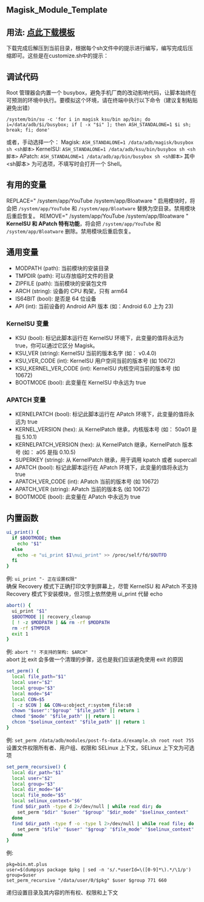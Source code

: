 ## Magisk_Module_Template

## 用法: [点此下载模板](https://github.com/Webpage-gh/MMT-Magisk_Module_Template/archive/refs/heads/main.zip)
下载完成后解压到当前目录，根据每个sh文件中的提示进行编写，编写完成后压缩即可。这些是在customize.sh中的提示：

## 调试代码
Root 管理器会内置一个 busybox，避免手机厂商的改动影响代码，让脚本始终在可预测的环境中执行。要模拟这个环境，请在终端中执行以下命令（建议复制粘贴避免出错）
```POSIX sh
/system/bin/su -c 'for i in magisk ksu/bin ap/bin; do i=/data/adb/$i/busybox; if [ -x "$i" ]; then ASH_STANDALONE=1 $i sh; break; fi; done'
```
或者，手动选择一个：
Magisk: `ASH_STANDALONE=1 /data/adb/magisk/busybox sh <sh脚本>`
KernelSU: `ASH_STANDALONE=1 /data/adb/ksu/bin/busybox sh <sh脚本>`
APatch: `ASH_STANDALONE=1 /data/adb/ap/bin/busybox sh <sh脚本>`
其中 <sh脚本> 为可选项，不填写时会打开一个 Shell。

## 有用的变量
REPLACE="
/system/app/YouTube
/system/app/Bloatware
"
启用模块时，将会把 `/system/app/YouTube` 和 `/system/app/Bloatware` 替换为空目录。禁用模块后重启恢复。
REMOVE="
/system/app/YouTube
/system/app/Bloatware
"
**KernelSU 和 APatch 特有功能**，将会把 `/system/app/YouTube` 和 `/system/app/Bloatware` 删除。禁用模块后重启恢复。

## 通用变量
- MODPATH (path): 当前模块的安装目录
- TMPDIR (path): 可以存放临时文件的目录
- ZIPFILE (path): 当前模块的安装包文件
- ARCH (string): 设备的 CPU 构架，只有 arm64
- IS64BIT (bool): 是否是 64 位设备
- API (int): 当前设备的 Android API 版本 (如：Android 6.0 上为 23)

### KernelSU 变量
- KSU (bool): 标记此脚本运行在 KernelSU 环境下，此变量的值将永远为 true，你可以通过它区分 Magisk。
- KSU_VER (string): KernelSU 当前的版本名字 (如： v0.4.0)
- KSU_VER_CODE (int): KernelSU 用户空间当前的版本号 (如 10672)
- KSU_KERNEL_VER_CODE (int): KernelSU 内核空间当前的版本号 (如 10672)
- BOOTMODE (bool): 此变量在 KernelSU 中永远为 true

### APATCH 变量
- KERNELPATCH (bool): 标记此脚本运行在 APatch 环境下，此变量的值将永远为 true
- KERNEL_VERSION (hex): 从 KernelPatch 继承，内核版本号 (如： 50a01 是指 5.10.1)
- KERNELPATCH_VERSION (hex): 从 KernelPatch 继承，KernelPatch 版本号 (如： a05 是指 0.10.5)
- SUPERKEY (string): 从 KernelPatch 继承，用于调用 kpatch 或者 supercall
- APATCH (bool): 标记此脚本运行在 APatch 环境下，此变量的值将永远为 true
- APATCH_VER_CODE (int): APatch 当前的版本号 (如 10672)
- APATCH_VER (string): APatch 当前的版本名 (如 10672)
- BOOTMODE (bool): 此变量在 APatch 中永远为 true

## 内置函数
```sh
ui_print() {
  if $BOOTMODE; then
    echo "$1"
  else
    echo -e "ui_print $1\nui_print" >> /proc/self/fd/$OUTFD
  fi
}
```
例: `ui_print "- 正在设置权限"`  
确保 Recovery 模式下正确打印文字到屏幕上，尽管 KernelSU 和 APatch 不支持 Recovery 模式下安装模块，但习惯上依然使用 ui_print 代替 echo

```sh
abort() {
  ui_print "$1"
  $BOOTMODE || recovery_cleanup
  [ ! -z $MODPATH ] && rm -rf $MODPATH
  rm -rf $TMPDIR
  exit 1
}
```
例: `abort "! 不支持的架构: $ARCH"`  
abort 比 exit 会多做一个清理的步骤，这也是我们应该避免使用 exit 的原因

```sh
set_perm() {
  local file_path="$1"
  local user="$2"
  local group="$3"
  local mode="$4"
  local CON=$5
  [ -z $CON ] && CON=u:object_r:system_file:s0
  chown "$user":"$group" "$file_path" || return 1
  chmod "$mode" "$file_path" || return 1
  chcon "$selinux_context" "$file_path" || return 1
}
```
例: `set_perm /data/adb/modules/post-fs-data.d/example.sh root root 755`  
设置文件权限所有者、用户组、权限和 SELinux 上下文，SELinux 上下文为可选项

```sh
set_perm_recursive() {
  local dir_path="$1"
  local user="$2"
  local group="$3"
  local dir_mode="$4"
  local file_mode="$5"
  local selinux_context="$6"
  find $dir_path -type d 2>/dev/null | while read dir; do
    set_perm "$dir" "$user" "$group" "$dir_mode" "$selinux_context"
  done
  find $dir_path -type f -o -type l 2>/dev/null | while read file; do
    set_perm "$file" "$user" "$group" "$file_mode" "$selinux_context"
  done
}
```
例: 
```
pkg=bin.mt.plus
user=$(dumpsys package $pkg | sed -n 's/.*userId=\([0-9]*\).*/\1/p')
group=$user
set_perm_recursive "/data/user/0/$pkg" $user $group 771 660
```
递归设置目录及其内容的所有权、权限和上下文
